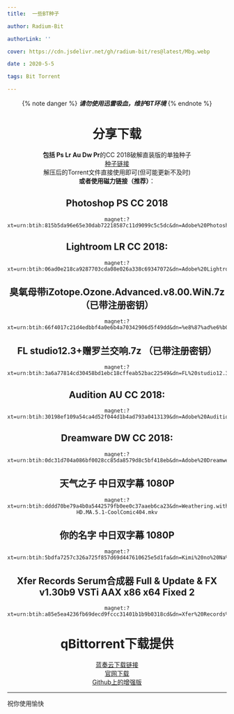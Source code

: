 ```yaml
---
title:  一些BT种子

author: Radium-Bit

authorLink: ''

cover: https://cdn.jsdelivr.net/gh/radium-bit/res@latest/Mbg.webp

date : 2020-5-5

tags: Bit Torrent

---
```

<div align='center'>

{% note danger %}
***请勿使用迅雷吸血，维护BT环境***
{% endnote %}

# 分享下载

**包括 Ps Lr Au Dw Pr**的CC 2018破解直装版的单独种子  
[种子链接](https://radium-bit.lanzous.com/iNKwlebm9ub)  
解压后的Torrent文件直接使用即可(但可能更新不及时)  
**或者使用磁力链接（推荐）**：
## Photoshop PS CC 2018
```
magnet:?xt=urn:btih:815b5da96e65e30dab72218587c11d9099c5c5dc&dn=Adobe%20Photoshop%20CC%202018.1.4%20SP%20YIPOJIE.CN.7z
```
## Lightroom LR CC 2018:
```
magnet:?xt=urn:btih:06ad0e218ca9287703cda08e026a338c69347072&dn=Adobe%20Lightroom%20Classic%20CC%207.4%20SP%20YIPOJIE.CN.7z
```
## 臭氧母带iZotope.Ozone.Advanced.v8.00.WiN.7z（已带注册密钥）
```
magnet:?xt=urn:btih:66f4017c21d4edbbf4a0e6b4a70342906d5f49dd&dn=%e8%87%ad%e6%b0%a7%e6%af%8d%e5%b8%a6iZotope.Ozone.Advanced.v8.00.WiN.7z
```
## FL studio12.3+赠罗兰交响.7z （已带注册密钥）
```
magnet:?xt=urn:btih:3a6a77814cd30458bd1ebc18cffeab52bac22549&dn=FL%20studio12.3%2b%e8%b5%a0%e7%bd%97%e5%85%b0%e4%ba%a4%e5%93%8d.7z
```
## Audition AU CC 2018:
```
magnet:?xt=urn:btih:30198ef109a54ca4d52f044d1b4ad793a0413139&dn=Adobe%20Audition%20CC%202018.0.2%20SP%20YIPOJIE.CN.7z
```
## Dreamware DW CC 2018:
```
magnet:?xt=urn:btih:0dc31d704a086bf0028cc85da8579d8c5bf418eb&dn=Adobe%20Dreamweaver%20CC%202018.1%20SP%20YIPOJIE.CN.rar
```
## 天气之子 中日双字幕 1080P
```
magnet:?xt=urn:btih:dddd70be79a4b0a5442579fb0ee0c37aaeb6ca23&dn=Weathering.with.You.2019.JAPANESE.1080p.BluRay.x264.DTS-HD.MA.5.1-CoolComic404.mkv
```
## 你的名字 中日双字幕 1080P
```
magnet:?xt=urn:btih:5bdfa7257c326a725f857d69d447610625e5d1fa&dn=Kimi%20no%20Na%20wa%20%e5%90%9b%e3%81%ae%e5%90%8d%e3%81%af%20your%20name%20%5bBD%204K%20HEVC%2010bit%205.1ch%2b2ch%20ASSx2%5d.mkv
```
## Xfer Records Serum合成器 Full & Update & FX v1.30b9 VSTi AAX x86 x64 Fixed 2
```
magnet:?xt=urn:btih:a85e5ea4236fb69decd9fccc31401b1b9b0318cd&dn=Xfer%20Records%20Serum%20Full%20%26%20Update%20%26%20FX%20v1.30b9%20VSTi%20AAX%20x86%20x64%20Fixed%202%e5%90%88%e6%88%90%e5%99%a8.7z
```

# qBittorrent下载提供  
[蓝奏云下载链接](https://radium-bit.lanzous.com/iRhCtebmc1a)  
[官网下载](https://www.qbittorrent.org)  
[Github上的增强版](https://github.com/c0re100/qBittorrent-Enhanced-Edition/releases)  
</div>

***

祝你使用愉快
